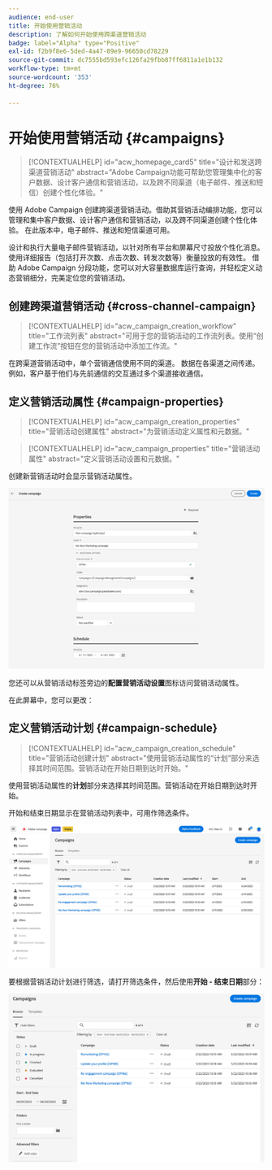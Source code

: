```yaml
---
audience: end-user
title: 开始使用营销活动
description: 了解如何开始使用跨渠道营销活动
badge: label="Alpha" type="Positive"
exl-id: f2b9f8e6-5ded-4a47-89e9-96650cd78229
source-git-commit: dc7555bd593efc126fa29fbb87ff6811a1e1b132
workflow-type: tm+mt
source-wordcount: '353'
ht-degree: 76%

---
```


# 开始使用营销活动 {#campaigns}

>[!CONTEXTUALHELP]
>id="acw_homepage_card5"
>title="设计和发送跨渠道营销活动"
>abstract="Adobe Campaign功能可帮助您管理集中化的客户数据、设计客户通信和营销活动，以及跨不同渠道（电子邮件、推送和短信）创建个性化体验。"

使用 Adobe Campaign 创建跨渠道营销活动。借助其营销活动编排功能，您可以管理和集中客户数据、设计客户通信和营销活动，以及跨不同渠道创建个性化体验。 在此版本中，电子邮件、推送和短信渠道可用。

设计和执行大量电子邮件营销活动，以针对所有平台和屏幕尺寸投放个性化消息。
使用详细报告（包括打开次数、点击次数、转发次数等）衡量投放的有效性。  借助 Adobe Campaign 分段功能，您可以对大容量数据库运行查询，并轻松定义动态营销细分，完美定位您的营销活动。

## 创建跨渠道营销活动 {#cross-channel-campaign}


>[!CONTEXTUALHELP]
>id="acw_campaign_creation_workflow"
>title="工作流列表"
>abstract="可用于您的营销活动的工作流列表。使用“创建工作流”按钮在您的营销活动中添加工作流。"

在跨渠道营销活动中，单个营销通信使用不同的渠道。 数据在各渠道之间传递。 例如，客户基于他们与先前通信的交互通过多个渠道接收通信。

## 定义营销活动属性 {#campaign-properties}

>[!CONTEXTUALHELP]
>id="acw_campaign_creation_properties"
>title="营销活动创建属性"
>abstract="为营销活动定义属性和元数据。"

>[!CONTEXTUALHELP]
>id="acw_campaign_properties"
>title="营销活动属性"
>abstract="定义营销活动设置和元数据。"

创建新营销活动时会显示营销活动属性。

![定义营销活动属性](assets/campaign-properties.png)

您还可以从营销活动标签旁边的&#x200B;**配置营销活动设置**&#x200B;图标访问营销活动属性。

在此屏幕中，您可以更改：



## 定义营销活动计划 {#campaign-schedule}

>[!CONTEXTUALHELP]
>id="acw_campaign_creation_schedule"
>title="营销活动创建计划"
>abstract="使用营销活动属性的“计划”部分来选择其时间范围。营销活动在开始日期到达时开始。"

使用营销活动属性的&#x200B;**计划**&#x200B;部分来选择其时间范围。营销活动在开始日期到达时开始。

开始和结束日期显示在营销活动列表中，可用作筛选条件。

![营销活动列表](assets/campaign-list.png)

要根据营销活动计划进行筛选，请打开筛选条件，然后使用&#x200B;**开始 - 结束日期**&#x200B;部分：

![营销活动列表](assets/campaign-filter-on-dates.png)

